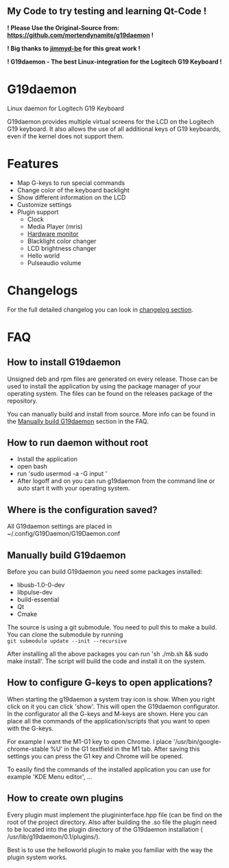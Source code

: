 ## My Code to try testing and learning Qt-Code ! 

**! Please Use the Original-Source from: https://github.com/mortendynamite/g19daemon !**

**! Big thanks to [jimmyd-be](https://github.com/jimmyd-be) for this great work !**

**! G19daemon - The best Linux-integration for the Logitech G19 Keyboard !**

# G19daemon

Linux daemon for Logitech G19 Keyboard

G19daemon provides multiple virtual screens for the LCD on the Logitech G19 keyboard. It also allows the use of all
additional keys of G19 keyboards, even if the kernel does not support them.

# Features

- Map G-keys to run special commands
- Change color of the keyboard backlight
- Show different information on the LCD
- Customize settings
- Plugin support
    - Clock
    - Media Player (mris)
    - [Hardware monitor](https://github.com/jimmyd-be/Hardware-Monitor-Applet)
    - Blacklight color changer
    - LCD brightness changer
    - Hello world
    - Pulseaudio volume

# Changelogs

For the full detailed changelog you can look in [changelog section](Changelog.md).

# FAQ

## How to install G19daemon

Unsigned deb and rpm files are generated on every release. Those can be used to install the application by using the
package manager of your operating system. The files can be found on the releases package of the repository.

You can manually build and install from source. More info can be found in
the [Manually build G19daemon](#Manually-build-G19daemon') section in the FAQ.

## How to run daemon without root

- Install the application
- open bash
- run 'sudo usermod -a -G input <username>'
- After logoff and on you can run g19daemon from the command line or auto start it with your operating system.

## Where is the configuration saved?

All G19daemon settings are placed in ~/.config/G19Daemon/G19Daemon.conf

## Manually build G19daemon

Before you can build G19daemon you need some packages installed:

- libusb-1.0-0-dev
- libpulse-dev
- build-essential
- Qt
- Cmake

The source is using a git submodule. You need to pull this to make a build. You can clone the submodule by running  
```git submodule update --init --recursive```

After installing all the above packages you can run 'sh ./mb.sh && sudo make install'. The script will build the code
and install it on the system.

## How to configure G-keys to open applications?

When starting the g19daemon a system tray icon is show. When you right click on it you can click 'show'. This will open
the G19daemon configurator.
In the configurator all the G-keys and M-keys are shown. Here you can place all the commands of the application/scripts
that you want to open with the G-keys.

For example I want the M1-G1 key to open Chrome. I place '/usr/bin/google-chrome-stable %U' in the G1 textfield in the
M1 tab. After saving this settings you can press the G1 key and Chrome will be opened.

To easily find the commands of the installed application you can use for example 'KDE Menu editor', ...

## How to create own plugins

Every plugin must implement the plugininterface.hpp file (can be find on the root of the project directory.
Also after building the .so file the plugin need to be located into the plugin directory of the G19daemon installation (
/usr/lib/g19daemon/0.1/plugins/).

Best is to use the helloworld plugin to make you familiar with the way the plugin system works.
